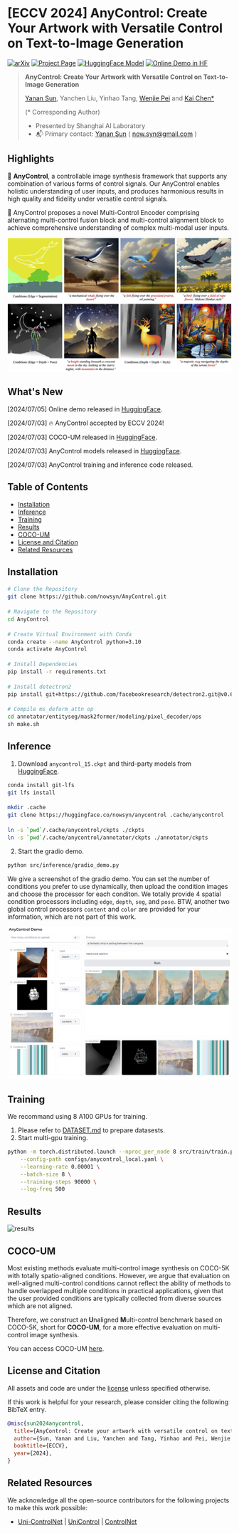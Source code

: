 # [ECCV 2024] AnyControl: Create Your Artwork with Versatile Control on Text-to-Image Generation 
[![arXiv](https://img.shields.io/badge/arXiv-2406.18958-b31b1b.svg)](https://arxiv.org/abs/2406.18958)
[![Project Page](https://img.shields.io/badge/Project-Page-Green)](https://any-control.github.io/)
[![HuggingFace Model](https://img.shields.io/badge/%F0%9F%A4%97%20Hugging%20Face-Model-blue)](https://huggingface.co/nowsyn/anycontrol)
<a target="_blank" href="https://huggingface.co/spaces/nowsyn/AnyControl">
  <img src="https://huggingface.co/datasets/huggingface/badges/raw/main/open-in-hf-spaces-sm.svg" alt="Online Demo in HF"/>
</a>

> **AnyControl: Create Your Artwork with Versatile Control on Text-to-Image Generation**
>
> [Yanan Sun](https://scholar.google.com/citations?user=6TA1oPkAAAAJ&hl=en), Yanchen Liu, Yinhao Tang, [Wenjie Pei](https://wenjiepei.github.io/) and [Kai Chen*](https://chenkai.site/)
> 
> (\* Corresponding Author)
>
> - Presented by Shanghai AI Laboratory
> - :mailbox_with_mail: Primary contact: [Yanan Sun](https://scholar.google.com/citations?user=6TA1oPkAAAAJ&hl=en) ( now.syn@gmail.com ) 

## Highlights <a name="highlights"></a>

:star2: **AnyControl**, a controllable image synthesis framework that supports any combination of various forms of control signals. Our AnyControl enables holistic understanding of user inputs, and produces harmonious results in high quality and fidelity under versatile control signals.

:star2: AnyControl proposes a novel Multi-Control Encoder comprising alternating multi-control fusion block and multi-control alignment block to achieve comprehensive understanding of complex multi-modal user inputs. 

![](./assets/teaser.png "AnyControl")


## What's New<a name="news"></a>

[2024/07/05] Online demo released in [HuggingFace](https://huggingface.co/spaces/nowsyn/AnyControl).

[2024/07/03] :fire: AnyControl accepted by ECCV 2024!

[2024/07/03] COCO-UM released in [HuggingFace](https://huggingface.co/datasets/nowsyn/COCO-UM).

[2024/07/03] AnyControl models released in [HuggingFace](https://huggingface.co/nowsyn/anycontrol).

[2024/07/03] AnyControl training and inference code released.


## Table of Contents

- [Installation](#installation)
- [Inference](#inference) 
- [Training](#training)
- [Results](#results)
- [COCO-UM](#coco-um)
- [License and Citation](#license-and-citation)
- [Related Resources](#resources)

## Installation <a name="installation"></a>

```bash
# Clone the Repository
git clone https://github.com/nowsyn/AnyControl.git

# Navigate to the Repository
cd AnyControl

# Create Virtual Environment with Conda
conda create --name AnyControl python=3.10
conda activate AnyControl

# Install Dependencies
pip install -r requirements.txt

# Install detectron2
pip install git+https://github.com/facebookresearch/detectron2.git@v0.6

# Compile ms_deform_attn op
cd annotator/entityseg/mask2former/modeling/pixel_decoder/ops
sh make.sh
```

## Inference <a name="inference"></a>

1. Download `anycontrol_15.ckpt` and third-party models from [HuggingFace](https://huggingface.co/nowsyn/anycontrol).

```bash
conda install git-lfs
git lfs install

mkdir .cache
git clone https://huggingface.co/nowsyn/anycontrol .cache/anycontrol

ln -s `pwd`/.cache/anycontrol/ckpts ./ckpts
ln -s `pwd`/.cache/anycontrol/annotator/ckpts ./annotator/ckpts
```

2. Start the gradio demo.

```bash
python src/inference/gradio_demo.py
```

We give a screenshot of the gradio demo. You can set the number of conditions you prefer to use dynamically, then upload the condition images and choose the processor for each conditon. We totally provide 4 spatial condition processors including `edge`, `depth`, `seg`, and `pose`. BTW, another two global control processors `content` and `color` are provided for your information, which are not part of this work.

![](./assets/demo_00.jpg "AnyControl Gradio Demo")


## Training

We recommand using 8 A100 GPUs for training. 

1. Please refer to [DATASET.md](docs/DATASET.md) to prepare datasests.
2. Start multi-gpu training.

```bash
python -m torch.distributed.launch --nproc_per_node 8 src/train/train.py \
    --config-path configs/anycontrol_local.yaml \
    --learning-rate 0.00001 \
    --batch-size 8 \
    --training-steps 90000 \
    --log-freq 500
```

## Results<a name="results"></a>

![](./assets/results.png "results")


## COCO-UM<a name="coco-um"></a>
Most existing methods evaluate multi-control image synthesis on COCO-5K with totally spatio-aligned conditions. However, we argue that evaluation on well-aligned multi-control conditions cannot reflect the ability of methods to handle overlapped  multiple conditions in practical applications, given that the user provided conditions are typically collected from diverse sources which are not aligned. 

Therefore, we construct an **U**naligned **M**ulti-control benchmark based on COCO-5K, short for **COCO-UM**, for a more effective evaluation on multi-control image synthesis. 

You can access COCO-UM [here](https://huggingface.co/datasets/nowsyn/COCO-UM). 


## License and Citation <a name="license-and-citation"></a>

All assets and code are under the [license](./LICENSE) unless specified otherwise.

If this work is helpful for your research, please consider citing the following BibTeX entry.

``` bibtex
@misc{sun2024anycontrol,
  title={AnyControl: Create your artwork with versatile control on text-to-image generation},
  author={Sun, Yanan and Liu, Yanchen and Tang, Yinhao and Pei, Wenjie and Chen, Kai},
  booktitle={ECCV},
  year={2024},
}
```

## Related Resources <a name="resources"></a>

We acknowledge all the open-source contributors for the following projects to make this work possible:

- [Uni-ControlNet](https://github.com/ShihaoZhaoZSH/Uni-ControlNet) | [UniControl](https://github.com/salesforce/UniControl) | [ControlNet](https://github.com/lllyasviel/ControlNet)
